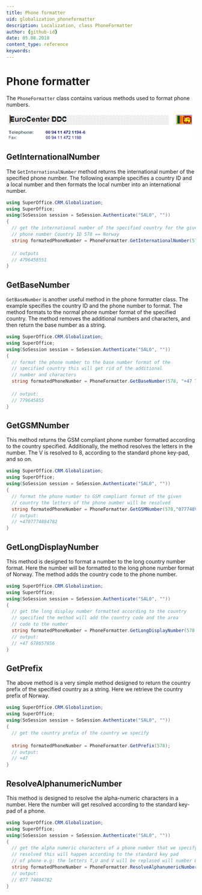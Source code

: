 ```yaml
---
title: Phone formatter
uid: globalization_phoneformatter
description: Localization, class PhoneFormatter
author: {github-id}
date: 05.08.2018
content_type: reference
keywords:
---
```


# Phone formatter

The `PhoneFormatter` class contains various methods used to format phone numbers.

![Phone formats][img1]

## GetInternationalNumber

The `GetInternationalNumber` method returns the international number of the specified phone number. The following example specifies a country ID and a local number and then formats the local number into an international number.

```csharp
using SuperOffice.CRM.Globalization;
using SuperOffice;
using(SoSession session = SoSession.Authenticate("SAL0", ""))
{
  // get the international number of the specified country for the given
  // phone number Country ID 578 == Norway
  string formatedPhoneNumber = PhoneFormatter.GetInternationalNumber(578, "96458551");

  // outputs
  // 4796458551
}
```

## GetBaseNumber

`GetBaseNumber` is another useful method in the phone formatter class. The example specifies the country ID and the phone number to format. The method formats to the normal phone number format of the specified country. The method removes the additional numbers and characters, and then return the base number as a string.

```csharp
using SuperOffice.CRM.Globalization;
using SuperOffice;
using(SoSession session = SoSession.Authenticate("SAL0", ""))
{
  // format the phone number to the base number format of the
  // specified country this will get rid of the additional
  // number and characters
  string formatedPhoneNumber = PhoneFormatter.GetBaseNumber(578, "+47 779 645 855");

  // output:
  // 779645855
}
```

## GetGSMNumber

This method returns the GSM compliant phone number formatted according to the country specified. Additionally, the method resolves the letters in the number. The V is resolved to 8, according to the standard phone key-pad, and so on.

```csharp
using SuperOffice.CRM.Globalization;
using SuperOffice;
using(SoSession session = SoSession.Authenticate("SAL0", ""))
{
  // format the phone number to GSM compliant format of the given
  // country the letters of the phone number will be resolved
  string formatedPhoneNumber = PhoneFormatter.GetGSMNumber(578,"077748VISTA");
  // output:
  // +4707774884782
}
```

## GetLongDisplayNumber

This method is designed to format a number to the long country number format. Here the number will be formatted to the long phone number format of Norway. The method adds the country code to the phone number.

```csharp
using SuperOffice.CRM.Globalization;
using SuperOffice;
using(SoSession session = SoSession.Authenticate("SAL0", ""))
{
  // get the long display number formatted according to the country
  // specified the method will add the country code and the area
  // code to the number 
  string formatedPhoneNumber = PhoneFormatter.GetLongDisplayNumber(578,"678657856");
  // output:
  // +47 678657856
}
```

## GetPrefix

The above method is a very simple method designed to return the country prefix of the specified country as a string. Here we retrieve the country prefix of Norway.

```csharp
using SuperOffice.CRM.Globalization;
using SuperOffice;
using(SoSession session = SoSession.Authenticate("SAL0", ""))
{
  // get the country prefix of the country we specify

  string formatedPhoneNumber = PhoneFormatter.GetPrefix(578);
  // output:
  // +47
}
```

## ResolveAlphanumericNumber

This method is designed to resolve the alpha-numeric characters in a number. Here the number will get resolved according to the standard key-pad of a phone.

```csharp
using SuperOffice.CRM.Globalization;
using SuperOffice;
using(SoSession session = SoSession.Authenticate("SAL0", ""))
{
  // get the alpha numeric characters of a phone number that we specify
  // resolved this will happen according to the standard key pad
  // of phone e.g: the letters T,U and V will be replased will number 8
  string formatedPhoneNumber = PhoneFormatter.ResolveAlphanumericNumber("077 748VISTA");
  // output:
  // 077 74884782
}
```

<!-- Referenced images -->
[img1]: media/image004.gif
